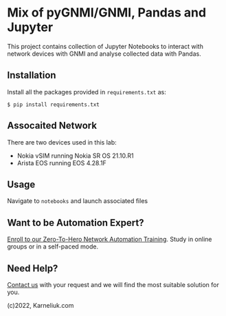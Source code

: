 # Mix of pyGNMI/GNMI, Pandas and Jupyter
This project contains collection of Jupyter Notebooks to interact with network devices with GNMI and analyse collected data with Pandas.

## Installation
Install all the packages provided in `requirements.txt` as:
```
$ pip install requirements.txt
```

## Assocaited Network
There are two devices used in this lab:
- Nokia vSIM running Nokia SR OS 21.10.R1
- Arista EOS running EOS 4.28.1F

## Usage
Navigate to `notebooks` and launch associated files

## Want to be Automation Expert?
[Enroll to our Zero-To-Hero Network Automation Training](https://training.karneliuk.com/forms/). Study in online groups or in a self-paced mode.

## Need Help?
[Contact us](https://karneliuk.com/contact/) with your request and we will find the most suitable solution for you.

(c)2022, Karneliuk.com